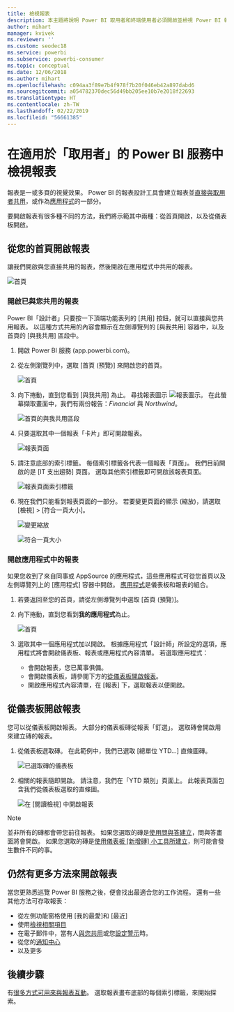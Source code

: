 ```yaml
---
title: 檢視報表
description: 本主題將說明 Power BI 取用者和終端使用者必須開啟並檢視 Power BI 報表。
author: mihart
manager: kvivek
ms.reviewer: ''
ms.custom: seodec18
ms.service: powerbi
ms.subservice: powerbi-consumer
ms.topic: conceptual
ms.date: 12/06/2018
ms.author: mihart
ms.openlocfilehash: c094aa3f89e7b4f978f7b20f046eb42a897dabd6
ms.sourcegitcommit: a054782370dec56d49bb205ee10b7e2018f22693
ms.translationtype: HT
ms.contentlocale: zh-TW
ms.lasthandoff: 02/22/2019
ms.locfileid: "56661385"
---
```

# <a name="view-a-report-in-power-bi-service-for-consumers"></a>在適用於「取用者」的 Power BI 服務中檢視報表
報表是一或多頁的視覺效果。 Power BI 的報表設計工具會建立報表並[直接與取用者共用](end-user-shared-with-me.md)，或作為[應用程式](end-user-apps.md)的一部分。 

要開啟報表有很多種不同的方法，我們將示範其中兩種：從首頁開啟，以及從儀表板開啟。 

<!-- add art-->


## <a name="open-a-report-from-your-home-page"></a>從您的首頁開啟報表
讓我們開啟與您直接共用的報表，然後開啟在應用程式中共用的報表。

   ![首頁](./media/end-user-report-open/power-bi-home.png)

### <a name="open-a-report-that-has-been-shared-with-you"></a>開啟已與您共用的報表
Power BI「設計者」只要按一下頂端功能表列的 [共用] 按鈕，就可以直接與您共用報表。 以這種方式共用的內容會顯示在左側導覽列的 [與我共用] 容器中，以及首頁的 [與我共用] 區段中。

1. 開啟 Power BI 服務 (app.powerbi.com)。

2. 從左側瀏覽列中，選取 [首頁 (預覽)] 來開啟您的首頁。  

   ![首頁](./media/end-user-report-open/power-bi-select-home.png)
   
3. 向下捲動，直到您看到 [與我共用] 為止。 尋找報表圖示 ![報表圖示](./media/end-user-report-open/power-bi-report-icon.png)。 在此螢幕擷取畫面中，我們有兩份報告：*Financial* 與 *Northwind*。 
   
   ![首頁的與我共用區段](./media/end-user-report-open/power-bi-shared.png)

4. 只要選取其中一個報表「卡片」即可開啟報表。

   ![報表頁面](./media/end-user-report-open/power-bi-report1.png)

5. 請注意底部的索引標籤。 每個索引標籤各代表一個報表「頁面」。 我們目前開啟的是 [IT 支出趨勢] 頁面。 選取其他索引標籤即可開啟該報表頁面。 

   ![報表頁面索引標籤](./media/end-user-report-open/power-bi-tabs.png)

6. 現在我們只能看到報表頁面的一部分。 若要變更頁面的顯示 (縮放)，請選取 [檢視] > [符合一頁大小]。

   ![變更縮放](./media/end-user-report-open/power-bi-fit.png)

   ![符合一頁大小](./media/end-user-report-open/power-bi-report2.png)

### <a name="open-a-report-that-is-part-of-an-app"></a>開啟應用程式中的報表
如果您收到了來自同事或 AppSource 的應用程式，這些應用程式可從您首頁以及左側導覽列上的 [應用程式] 容器中開啟。 [應用程式](end-user-apps.md)是儀表板和報表的組合。

1. 若要返回至您的首頁，請從左側導覽列中選取 [首頁 (預覽)]。

7. 向下捲動，直到您看到**我的應用程式**為止。

   ![首頁](./media/end-user-report-open/power-bi-my-apps.png)

8. 選取其中一個應用程式加以開啟。 根據應用程式「設計師」所設定的選項，應用程式將會開啟儀表板、報表或應用程式內容清單。 若選取應用程式：
    - 會開啟報表，您已萬事俱備。
    - 會開啟儀表板，請參閱下方的[從儀表板開啟報表](#Open-a-report-from-a-dashboard)。
    - 開啟應用程式內容清單，在 [報表] 下，選取報表以便開啟。


## <a name="open-a-report-from-a-dashboard"></a>從儀表板開啟報表
您可以從儀表板開啟報表。 大部分的儀表板磚從報表「釘選」。 選取磚會開啟用來建立磚的報表。 

1. 從儀表板選取磚。 在此範例中，我們已選取 [總單位 YTD...] 直條圖磚。

    ![已選取磚的儀表板](./media/end-user-report-open/power-bi-dashboard.png)

2.  相關的報表隨即開啟。 請注意，我們在「YTD 類別」頁面上。 此報表頁面包含我們從儀表板選取的直條圖。

    ![在 [閱讀檢視] 中開啟報表](./media/end-user-report-open/power-bi-report-new.png)

> [!NOTE]
> 並非所有的磚都會帶您前往報表。 如果您選取的磚是[使用問與答建立](end-user-q-and-a.md)，問與答畫面將會開啟。 如果您選取的磚是[使用儀表板 [新增磚] 小工具所建立](../service-dashboard-add-widget.md)，則可能會發生數件不同的事。  


##  <a name="still-more-ways-to-open-a-report"></a>仍然有更多方法來開啟報表
當您更熟悉巡覽 Power BI 服務之後，便會找出最適合您的工作流程。 還有一些其他方法可存取報表：
- 從左側功能窗格使用 [我的最愛]和 [最近]    
- 使用[檢視相關項目](end-user-related.md)    
- 在電子郵件中，當有人[與您共用](../service-share-reports.md)或您[設定警示](end-user-alerts.md)時。    
- 從您的[通知中心](end-user-notification-center.md)    
- 以及更多

## <a name="next-steps"></a>後續步驟
有[很多方式可用來與報表互動](end-user-reading-view.md)。  選取報表畫布底部的每個索引標籤，來開始探索。

